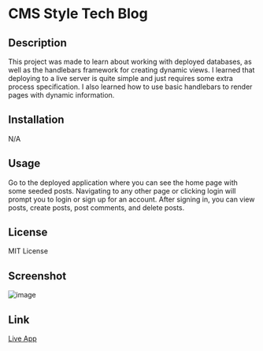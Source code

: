 # CMS Style Tech Blog

## Description
This project was made to learn about working with deployed databases, as well as the handlebars framework for creating dynamic views. I learned that deploying to a live server is quite simple and just requires some extra process specification. I also learned how to use basic handlebars to render pages with dynamic information.

## Installation
N/A

## Usage
Go to the deployed application where you can see the home page with some seeded posts. Navigating to any other page or clicking login will prompt you to login or sign up for an account. After signing in, you can view posts, create posts, post comments, and delete posts.

## License
MIT License

## Screenshot
![image](https://user-images.githubusercontent.com/119389197/230260469-90f5a276-4aa8-4462-9a44-1c72af25acfd.png)

## Link
[Live App](https://blog-sql-sequelize-hndlbars.herokuapp.com/)

